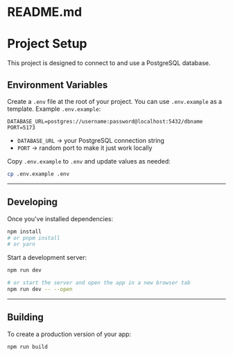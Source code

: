# README.md

# Project Setup

This project is designed to connect to and use a PostgreSQL database.

## Environment Variables

Create a `.env` file at the root of your project. You can use `.env.example` as a template.
Example `.env.example`:

```env
DATABASE_URL=postgres://username:password@localhost:5432/dbname
PORT=5173
```

* `DATABASE_URL` → your PostgreSQL connection string
* `PORT` → random port to make it just work locally

Copy `.env.example` to `.env` and update values as needed:

```sh
cp .env.example .env
```

---

## Developing

Once you've installed dependencies:

```sh
npm install
# or pnpm install
# or yarn
```

Start a development server:

```sh
npm run dev

# or start the server and open the app in a new browser tab
npm run dev -- --open
```

---

## Building

To create a production version of your app:

```sh
npm run build
```
